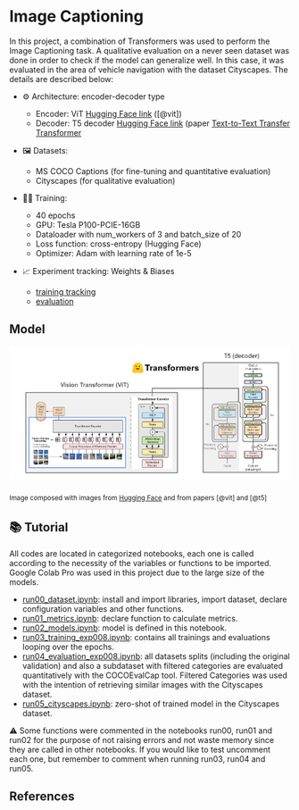 # Image Captioning

In this project, a combination of Transformers was used to perform the Image Captioning task. A qualitative evaluation on a never seen dataset was done in order to check if the model can generalize well. In  this case, it was evaluated in the area of vehicle navigation with the dataset Cityscapes. The details are described below:

- :gear: Architecture: encoder-decoder type
    - 	Encoder: ViT [Hugging Face link](https://huggingface.co/google/vit-base-patch16-224-in21k) ([@vit])
    - 	Decoder: T5 decoder [Hugging Face link](https://huggingface.co/t5-base) (paper [Text-to-Text Transfer Transformer]([@t5])

- :framed_picture: Datasets:
    -   MS COCO Captions (for fine-tuning and quantitative evaluation)
    -   Cityscapes  (for qualitative evaluation)

- :weight_lifting_woman: Training:
    -   40 epochs
    -   GPU: Tesla P100-PCIE-16GB
    -   Dataloader with num_workers of 3 and batch_size of 20
    -   Loss function: cross-entropy (Hugging Face)
    -   Optimizer: Adam with learning rate of 1e-5
- :chart_with_upwards_trend: Experiment tracking: Weights & Biases 
    -   [training tracking](https://wandb.ai/larissa_santesso/ImageCaptioning_Project/runs/21xojhph?workspace=user-larissa_santesso)
    -   [evaluation](https://wandb.ai/larissa_santesso/ImageCaptioning_Project/runs/32mzuqkb?workspace=user-larissa_santesso)

## Model
![Screenshot](images/img1.png)

<sub> Image composed with images from [Hugging Face](https://huggingface.co/) and from papers [@vit] and [@t5]<sub>

## :books: Tutorial

All codes are located in categorized notebooks, each one is called according to the necessity of the variables or functions to be imported.  Google Colab Pro was used in this project due to the large size of the models.

-   [run00_dataset.ipynb](https://github.com/larissasantesso/IA025A_FinalProject_ImageCaptioning/blob/main/notebooks/run00_dataset.ipynb): install and import libraries, import dataset, declare configuration variables and other functions. 
-   [run01_metrics.ipynb](https://github.com/larissasantesso/IA025A_FinalProject_ImageCaptioning/blob/main/notebooks/run01_metrics.ipynb): declare function to calculate metrics.
-   [run02_models.ipynb](https://github.com/larissasantesso/IA025A_FinalProject_ImageCaptioning/blob/main/notebooks/run02_models.ipynb): model is defined in this notebook. 
-   [run03_training_exp008.ipynb](https://github.com/larissasantesso/IA025A_FinalProject_ImageCaptioning/blob/main/notebooks/run03_training_exp008.ipynb): contains all trainings and evaluations looping over the epochs. 
-   [run04_evaluation_exp008.ipynb](https://github.com/larissasantesso/IA025A_FinalProject_ImageCaptioning/blob/main/notebooks/run04_evaluation_exp008.ipynb): all datasets splits (including the original validation) and also a subdataset with filtered categories are evaluated quantitatively with the COCOEvalCap tool. Filtered Categories was used with the intention of retrieving similar images with the Cityscapes dataset.
-   [run05_cityscapes.ipynb](https://github.com/larissasantesso/IA025A_FinalProject_ImageCaptioning/blob/main/notebooks/run05_cityscapes.ipynb): zero-shot of trained model in the Cityscapes dataset. 

:warning: Some functions were commented in the notebooks run00, run01 and run02 for the purpose of not raising errors and not waste memory since they are called in other notebooks. If you would like to test uncomment each one, but remember to comment when running run03, run04 and run05.

## References

